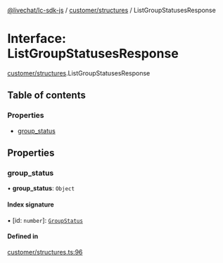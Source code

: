 [@livechat/lc-sdk-js](../README.md) / [customer/structures](../modules/customer_structures.md) / ListGroupStatusesResponse

# Interface: ListGroupStatusesResponse

[customer/structures](../modules/customer_structures.md).ListGroupStatusesResponse

## Table of contents

### Properties

- [group\_status](customer_structures.ListGroupStatusesResponse.md#group_status)

## Properties

### group\_status

• **group\_status**: `Object`

#### Index signature

▪ [id: `number`]: [`GroupStatus`](../enums/objects.GroupStatus.md)

#### Defined in

[customer/structures.ts:96](https://github.com/livechat/lc-sdk-js/blob/7431f2f/src/customer/structures.ts#L96)
